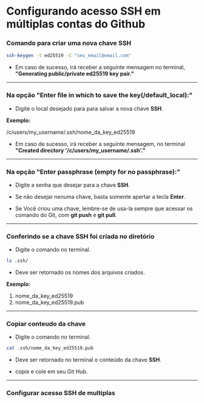 # Configurando acesso SSH em múltiplas contas do Github

### Comando para criar uma nova chave **SSH**

```sh
ssh-keygen -t ed25519 -C "seu_email@email.com"
```

- Em caso de sucesso, irá receber a seguinte mensagem no terminal, **"Generating public/private ed25519 key pair."**

---

### Na opção "Enter file in which to save the key(/default_local):"

- Digite o local desejado para para salvar a nova chave **SSH**.

**Exemplo:**

/c/users/my_username/.ssh/nome_da_key_ed25519  

- Em caso de sucesso, irá receber a seguinte mensagem, no terminal **"Created directory '/c/users/my_username/.ssh'."**

---

### Na opção "Enter passphrase (empty for no passphrase):"

- Digite a senha que desejar para a chave **SSH**.

- Se não desejar nenuma chave, basta somente apertar a tecla **Enter**.

- Se Você criou uma chave, lembre-se de usa-la sempre que acessar os comando do Git, com **git push** e **git pull**.

---

### Conferindo se a chave **SSH** foi criada no diretório

- Digite o comando no terminal.

```sh
ls .ssh/
```

- Deve ser retornado os nomes dos arquivos criados.

**Exemplo:**

1. nome_da_key_ed25519
2. nome_da_key_ed25519.pub

---

### Copiar conteudo da chave

- Digite o comando no terminal.

```sh
cat .ssh/nome_da_key_ed25519.pub
```

- Deve ser retornado no terminal o conteúdo da chave **SSH**.

- copie e cole em seu Git Hub.

---

### Configurar acesso **SSH** de multiplas 